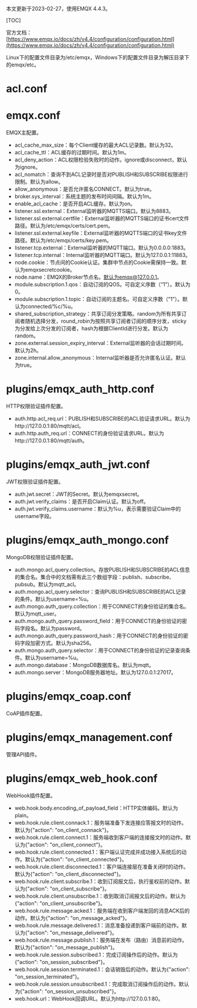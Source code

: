 本文更新于2023-02-27，使用EMQX 4.4.3。

[TOC]

官方文档：[https://www.emqx.io/docs/zh/v4.4/configuration/configuration.html](https://www.emqx.io/docs/zh/v4.4/configuration/configuration.html)

Linux下的配置文件目录为/etc/emqx，Windows下的配置文件目录为解压目录下的emqx/etc。

# acl.conf

# emqx.conf

EMQX主配置。

* acl_cache_max_size：每个Client缓存的最大ACL记录数。默认为32。
* acl_cache_ttl：ACL缓存的过期时间。默认为1m。
* acl_deny_action：ACL权限检验失败时的动作。ignore或disconnect，默认为ignore。
* acl_nomatch：查询不到ACL记录时是否对PUBLISH和SUBSCRIBE权限进行限制。默认为allow。
* allow_anonymous：是否允许匿名CONNECT。默认为true。
* broker.sys_interval：系统主题的发布时间间隔。默认为1m。
* enable_acl_cache：是否开启ACL缓存。默认为on。
* listener.ssl.external：External监听器的MQTTS端口。默认为8883。
* listener.ssl.external.certfile：External监听器的MQTTS端口的证书cert文件路径。默认为/etc/emqx/certs/cert.pem。
* listener.ssl.external.keyfile：External监听器的MQTTS端口的证书key文件路径。默认为/etc/emqx/certs/key.pem。
* listener.tcp.external：External监听器的MQTT端口。默认为0.0.0.0:1883。
* listener.tcp.internal：Internal监听器的MQTT端口。默认为127.0.0.1:11883。
* node.cookie：节点间的Cookie认证。集群中节点的Cookie需保持一致。默认为emqxsecretcookie。
* node.name：EMQX的Broker节点名。默认为emqx@127.0.0.1。
* module.subscription.1.qos：自动订阅的QOS。可自定义序数（“1”）。默认为0。
* module.subscription.1.topic：自动订阅的主题名。可自定义序数（“1”）。默认为connected/%c/%u。
* shared_subscription_strategy：共享订阅分发策略。random为所有共享订阅者随机选择分发，round_robin为按照共享订阅者订阅的顺序分发，sticky为分发给上次分发的订阅者，hash为根据ClientId进行分发。默认为random。
* zone.external.session_expiry_interval：External监听器的会话过期时间。默认为2h。
* zone.internal.allow_anonymous：Internal监听器是否允许匿名认证。默认为true。

# plugins/emqx_auth_http.conf

HTTP权限验证插件配置。

* auth.http.acl_req.url：PUBLISH和SUBSCRIBE的ACL验证请求URL。默认为http://127.0.0.1:80/mqtt/acl。
* auth.http.auth_req.url：CONNECT的身份验证请求URL。默认为http://127.0.0.1:80/mqtt/auth。

# plugins/emqx_auth_jwt.conf

JWT权限验证插件配置。

* auth.jwt.secret：JWT的Secret。默认为emqxsecret。
* auth.jwt.verify_claims：是否开启Claim认证。默认为off。
* auth.jwt.verify_claims.username：默认为%u，表示需要验证Claim中的username字段。

# plugins/emqx_auth_mongo.conf

MongoDB权限验证插件配置。

* auth.mongo.acl_query.collection。存放PUBLISH和SUBSCRIBE的ACL信息的集合名。集合中的文档需有此三个数组字段：publish、subscribe、pubsub。默认为mqtt_acl。
* auth.mongo.acl_query.selector：查询PUBLISH和SUBSCRIBE的ACL记录的条件。默认为username=%u。
* auth.mongo.auth_query.collection：用于CONNECT的身份验证的集合名。默认为mqtt_user。
* auth.mongo.auth_query.password_field：用于CONNECT的身份验证的密码字段名。默认为password。
* auth.mongo.auth_query.password_hash：用于CONNECT的身份验证的密码字段加密方式。默认为sha256。
* auth.mongo.auth_query.selector：用于CONNECT的身份验证的记录查询条件。默认为username=%u。
* auth.mongo.database：MongoDB数据库名。默认为mqtt。
* auth.mongo.server：MongoDB服务器地址。默认为127.0.0.1:27017。

# plugins/emqx_coap.conf

CoAP插件配置。

# plugins/emqx_management.conf

管理API插件。

# plugins/emqx_web_hook.conf

WebHook插件配置。

* web.hook.body.encoding_of_payload_field：HTTP实体编码。默认为plain。
* web.hook.rule.client.connack.1：服务端准备下发连接应答报文时的动作。默认为{"action": "on_client_connack"}。
* web.hook.rule.client.connect.1：服务端收到客户端的连接报文时的动作。默认为{"action": "on_client_connect"}。
* web.hook.rule.client.connected.1：客户端认证完成并成功接入系统后的动作。默认为{"action": "on_client_connected"}。
* web.hook.rule.client.disconnected.1：客户端连接层在准备关闭时的动作。默认为{"action": "on_client_disconnected"}。
* web.hook.rule.client.subscribe.1：收到订阅报文后，执行鉴权前的动作。默认为{"action": "on_client_subscribe"}。
* web.hook.rule.client.unsubscribe.1：收到取消订阅报文后的动作。默认为{"action": "on_client_unsubscribe"}。
* web.hook.rule.message.acked.1：服务端在收到客户端发回的消息ACK后的动作。默认为{"action": "on_message_acked"}。
* web.hook.rule.message.delivered.1：消息准备投递到客户端前的动作。默认为{"action": "on_message_delivered"}。
* web.hook.rule.message.publish.1：服务端在发布（路由）消息前的动作。默认为{"action": "on_message_publish"}。
* web.hook.rule.session.subscribed.1：完成订阅操作后的动作。默认为{"action": "on_session_subscribed"}。
* web.hook.rule.session.terminated.1：会话销毁后的动作。默认为{"action": "on_session_terminated"}。
* web.hook.rule.session.unsubscribed.1：完成取消订阅操作后的动作。默认为{"action": "on_session_unsubscribed"}。
* web.hook.url：WebHook回调URL。默认为http://127.0.0.1:80。
